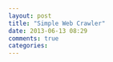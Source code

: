 ```yaml
---
layout: post
title: "Simple Web Crawler"
date: 2013-06-13 08:29
comments: true
categories: 
---
```

